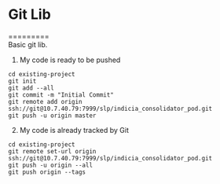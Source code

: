 # Git Lib
=========<br>
Basic git lib.

1. My code is ready to be pushed
```
cd existing-project
git init
git add --all
git commit -m "Initial Commit"
git remote add origin ssh://git@10.7.40.79:7999/slp/indicia_consolidator_pod.git
git push -u origin master
```
2. My code is already tracked by Git
```
cd existing-project
git remote set-url origin ssh://git@10.7.40.79:7999/slp/indicia_consolidator_pod.git
git push -u origin --all
git push origin --tags
```

